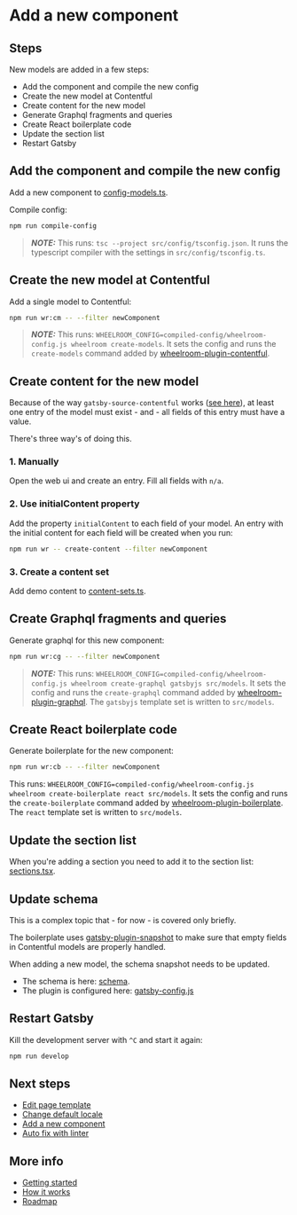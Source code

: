 # Add a new component

## Steps

New models are added in a few steps:

- Add the component and compile the new config
- Create the new model at Contentful
- Create content for the new model
- Generate Graphql fragments and queries
- Create React boilerplate code
- Update the section list
- Restart Gatsby

## Add the component and compile the new config

Add a new component to
[config-models.ts](../../src/config/wheelroom/config-models.ts).

Compile config:

```bash
npm run compile-config
```

> **_NOTE:_** This runs: `tsc --project src/config/tsconfig.json`. It runs the
> typescript compiler with the settings in `src/config/tsconfig.ts`.

## Create the new model at Contentful

Add a single model to Contentful:

```bash
npm run wr:cm -- --filter newComponent
```

> **_NOTE:_** This runs: `WHEELROOM_CONFIG=compiled-config/wheelroom-config.js wheelroom create-models`. It sets the config and runs the `create-models`
> command added by
> [wheelroom-plugin-contentful](https://www.npmjs.com/package/@wheelroom/wheelroom-plugin-contentful).

## Create content for the new model

Because of the way `gatsby-source-contentful` works ([see here](https://github.com/gatsbyjs/gatsby/tree/master/packages/gatsby-source-contentful#notes-on-contentful-content-models)), at least one entry of the model must exist - and - all fields of this entry must have a value.

There's three way's of doing this.

### 1. Manually

Open the web ui and create an entry. Fill all fields with `n/a`.

### 2. Use initialContent property

Add the property `initialContent` to each field of your model. An entry with the
initial content for each field will be created when you run:

```bash
npm run wr -- create-content --filter newComponent
```

### 3. Create a content set

Add demo content to [content-sets.ts](../../src/config/plugin-contentful/content-sets.ts).

## Create Graphql fragments and queries

Generate graphql for this new component:

```bash
npm run wr:cg -- --filter newComponent
```

> **_NOTE:_** This runs: `WHEELROOM_CONFIG=compiled-config/wheelroom-config.js wheelroom create-graphql gatsbyjs src/models`. It sets the config and runs
> the `create-graphql` command added by
> [wheelroom-plugin-graphql](https://www.npmjs.com/package/@wheelroom//wheelroom-plugin-graphql).
> The `gatsbyjs` template set is written to `src/models`.

## Create React boilerplate code

Generate boilerplate for the new component:

```bash
npm run wr:cb -- --filter newComponent
```

This runs: `WHEELROOM_CONFIG=compiled-config/wheelroom-config.js wheelroom create-boilerplate react src/models`.
It sets the config and runs the `create-boilerplate` command added by
[wheelroom-plugin-boilerplate](https://www.npmjs.com/package/@wheelroom/wheelroom-plugin-boilerplate).
The `react` template set is written to `src/models`.

## Update the section list

When you're adding a section you need to add it to the section list: [sections.tsx](../../src/sections/sections.tsx).

## Update schema

This is a complex topic that - for now - is covered only briefly.

The boilerplate uses [gatsby-plugin-snapshot](https://github.com/gatsbyjs/gatsby/tree/master/packages/gatsby-plugin-schema-snapshot) to make sure that empty fields in Contentful models are properly handled.

When adding a new model, the schema snapshot needs to be updated.

- The schema is here: [schema](./../../schema.gql).
- The plugin is configured here: [gatsby-config.js](../../gatsby-config.js)

## Restart Gatsby

Kill the development server with `^C` and start it again:

```bash
npm run develop
```

## Next steps

- [Edit page template](./page-template.md)
- [Change default locale](./default-locale.md)
- [Add a new component](./add-new-component.md)
- [Auto fix with linter](./linter.md)

## More info

- [Getting started](../getting-started.md)
- [How it works](../how-it-works.md)
- [Roadmap](../roadmap.md)
